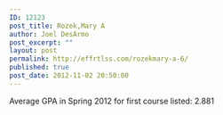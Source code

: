 ```yaml
---
ID: 12123
post_title: Rozek,Mary A
author: Joel DesArmo
post_excerpt: ""
layout: post
permalink: http://effrtlss.com/rozekmary-a-6/
published: true
post_date: 2012-11-02 20:50:00
---
```

<p>Average GPA in Spring 2012 for first course listed: 2.881</p>